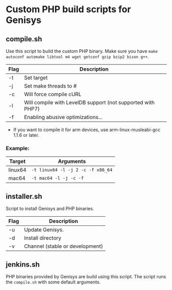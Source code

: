 # Custom PHP build scripts for Genisys

## compile.sh

Use this script to build the custom PHP binary. Make sure you have ``make autoconf automake libtool m4 wget getconf gzip bzip2 bison g++``.

| Flag   | Description                                                  |
| ------ | ------------------------------------------------------------ |
| -t     | Set target                                                   |
| -j     | Set make threads to #                                        |
| -c     | Will force compile cURL                                      |
| -l     | Will compile with LevelDB support (not supported with PHP7)  |
| -f     | Enabling abusive optimizations...                            |

* If you want to compile it for arm devices, use arm-linux-musleabi-gcc 1.1.6 or later.

### Example:

| Target  | Arguments |
| ------- | --------- |
| linux64 | ``-t linux64 -l -j 2 -c -f x86_64`` |
| mac64   | ``-t mac64 -l -j -c -f``            |

## installer.sh

Script to install Genisys and PHP binaries.

| Flag   | Description                         |
| ------ | ----------------------------------- |
| -u     | Update Genisys.                     |
| -d     | Install directory                   |
| -v     | Channel (stable or development)     |

## jenkins.sh

PHP binaries provided by Genisys are build using this script. The script runs the ``compile.sh`` with some default arguments.
